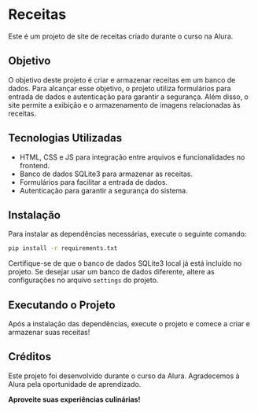 # Receitas

Este é um projeto de site de receitas criado durante o curso na Alura.

## Objetivo
O objetivo deste projeto é criar e armazenar receitas em um banco de dados. Para alcançar esse objetivo, o projeto utiliza formulários para entrada de dados e autenticação para garantir a segurança. Além disso, o site permite a exibição e o armazenamento de imagens relacionadas às receitas.

## Tecnologias Utilizadas
- HTML, CSS e JS para integração entre arquivos e funcionalidades no frontend.
- Banco de dados SQLite3 para armazenar as receitas.
- Formulários para facilitar a entrada de dados.
- Autenticação para garantir a segurança do sistema.

## Instalação
Para instalar as dependências necessárias, execute o seguinte comando:
```bash
pip install -r requirements.txt
```

Certifique-se de que o banco de dados SQLite3 local já está incluído no projeto. Se desejar usar um banco de dados diferente, altere as configurações no arquivo `settings` do projeto.

## Executando o Projeto
Após a instalação das dependências, execute o projeto e comece a criar e armazenar suas receitas!

## Créditos
Este projeto foi desenvolvido durante o curso da Alura. Agradecemos à Alura pela oportunidade de aprendizado.

**Aproveite suas experiências culinárias!**
